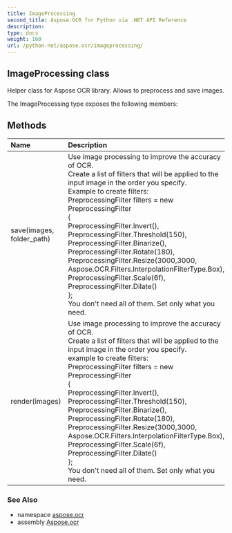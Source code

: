 ```yaml
---
title: ImageProcessing
second_title: Aspose.OCR for Python via .NET API Reference
description: 
type: docs
weight: 160
url: /python-net/aspose.ocr/imageprocessing/
---
```


## ImageProcessing class

Helper class for Aspose OCR library. Allows to preprocess and save images.

The ImageProcessing type exposes the following members:
## Methods
| Name | Description |
| :- | :- |
|save(images, folder_path)|Use image processing to improve the accuracy of OCR.<br/>            Create a list of filters that will be applied to the input image in the order you specify.<br/>            Example to create filters:<br/>            PreprocessingFilter filters = new PreprocessingFilter<br/>               {<br/>                   PreprocessingFilter.Invert(),<br/>                   PreprocessingFilter.Threshold(150),<br/>                   PreprocessingFilter.Binarize(),<br/>                   PreprocessingFilter.Rotate(180),<br/>                   PreprocessingFilter.Resize(3000,3000, Aspose.OCR.Filters.InterpolationFilterType.Box),<br/>                   PreprocessingFilter.Scale(6f),<br/>                   PreprocessingFilter.Dilate()<br/>            };<br/>            You don't need all of them. Set only what you need.|
|render(images)|Use image processing to improve the accuracy of OCR.<br/>            Create a list of filters that will be applied to the input image in the order you specify.<br/>            example to create filters:<br/>            PreprocessingFilter filters = new PreprocessingFilter<br/>               {<br/>                   PreprocessingFilter.Invert(),<br/>                   PreprocessingFilter.Threshold(150),<br/>                   PreprocessingFilter.Binarize(),<br/>                   PreprocessingFilter.Rotate(180),<br/>                   PreprocessingFilter.Resize(3000,3000, Aspose.OCR.Filters.InterpolationFilterType.Box),<br/>                   PreprocessingFilter.Scale(6f),<br/>                   PreprocessingFilter.Dilate()<br/>            };<br/>            You don't need all of them. Set only what you need.|

### See Also

* namespace [aspose.ocr](/python-net/aspose.ocr/)
* assembly [Aspose.ocr](/ocr/python-net/)

